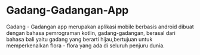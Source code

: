 # Gadang-Gadangan-App
Gadang - Gadangan app merupakan aplikasi mobile berbasis android dibuat dengan bahasa pemrograman kotlin, gadang-gadangan, berasal dari bahasa bali yaitu gadang yang berarti hijau,bertujuan untuk memperkenalkan flora - flora yang ada di seluruh penjuru dunia.
